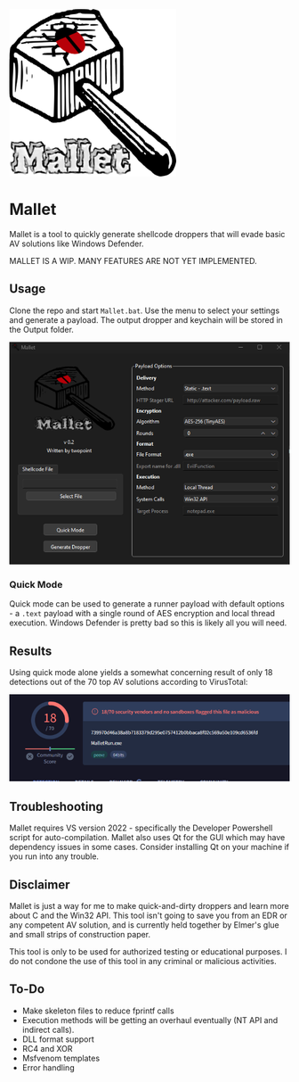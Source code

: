 <img src="./Assets/img/mallet.png" width="300" height="300" />

# Mallet
Mallet is a tool to quickly generate shellcode droppers that will evade basic AV solutions like Windows Defender.

MALLET IS A WIP. MANY FEATURES ARE NOT YET IMPLEMENTED.

## Usage
Clone the repo and start `Mallet.bat`. Use the menu to select your settings and generate a payload. The output dropper and keychain will be stored in the Output folder.

![Menu](./Assets/img/mainmenu.png)

### Quick Mode
Quick mode can be used to generate a runner payload with default options - a `.text` payload with a single round of AES encryption and local thread execution. Windows Defender is pretty bad so this is likely all you will need.

## Results

Using quick mode alone yields a somewhat concerning result of only 18 detections out of the 70 top AV solutions according to VirusTotal:

![Quickmode](./Assets/img/virustotal.png)


## Troubleshooting

Mallet requires VS version 2022 - specifically the Developer Powershell script for auto-compilation. Mallet also uses Qt for the GUI which may have dependency issues in some cases. Consider installing Qt on your machine if you run into any trouble.

## Disclaimer
Mallet is just a way for me to make quick-and-dirty droppers and learn more about C and the Win32 API. This tool isn't going to save you from an EDR or any competent AV solution, and is currently held together by Elmer's glue and small strips of construction paper.

This tool is only to be used for authorized testing or educational purposes. I do not condone the use of this tool in any criminal or malicious activities.

## To-Do
- Make skeleton files to reduce fprintf calls
- Execution methods will be getting an overhaul eventually (NT API and indirect calls).
- DLL format support
- RC4 and XOR
- Msfvenom templates
- Error handling

